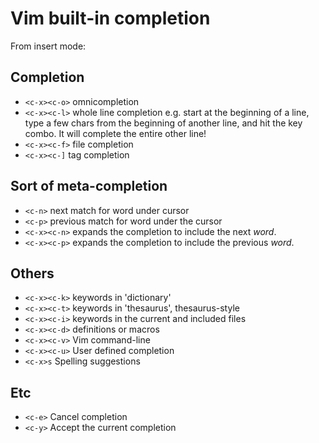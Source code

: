 # Vim built-in completion

From insert mode:

## Completion

* `<c-x><c-o>` omnicompletion
* `<c-x><c-l>` whole line completion e.g. start at the beginning of a line, type a few chars from the beginning of another line, and hit the key combo. It will complete the entire other line!
* `<c-x><c-f>` file completion
* `<c-x><c-]` tag completion

## Sort of meta-completion

* `<c-n>` next match for word under cursor
* `<c-p>` previous match for word under the cursor
* `<c-x><c-n>` expands the completion to include the next _word_.
* `<c-x><c-p>` expands the completion to include the previous _word_.

## Others

* `<c-x><c-k>` keywords in 'dictionary'
* `<c-x><c-t>` keywords in 'thesaurus', thesaurus-style
* `<c-x><c-i>` keywords in the current and included files
* `<c-x><c-d>` definitions or macros
* `<c-x><c-v>` Vim command-line
* `<c-x><c-u>` User defined completion
* `<c-x>s` Spelling suggestions

## Etc

* `<c-e>` Cancel completion
* `<c-y>` Accept the current completion
